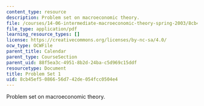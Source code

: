 ```yaml
---
content_type: resource
description: Problem set on macroeconomic theory.
file: /courses/14-06-intermediate-macroeconomic-theory-spring-2003/8cb45ef5086656d742de054fcc0504e4_ps1.pdf
file_type: application/pdf
learning_resource_types: []
license: https://creativecommons.org/licenses/by-nc-sa/4.0/
ocw_type: OCWFile
parent_title: Calendar
parent_type: CourseSection
parent_uid: 88f5ea3c-4951-8b2d-24ba-c5d969c15ddf
resourcetype: Document
title: Problem Set 1
uid: 8cb45ef5-0866-56d7-42de-054fcc0504e4
---
```

Problem set on macroeconomic theory.